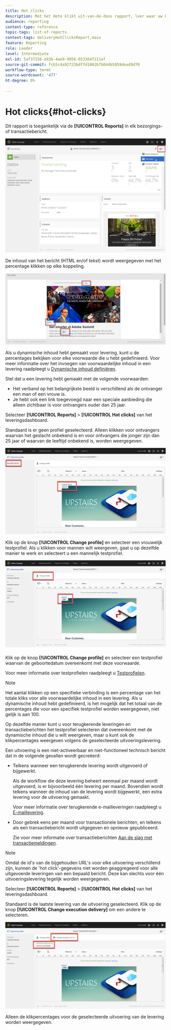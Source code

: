 ```yaml
---
title: Hot clicks
description: Met het Hete klikt uit-van-de-doos rapport, leer waar uw klant op uw levering klikte.
audience: reporting
content-type: reference
topic-tags: list-of-reports
context-tags: deliveryHotClicksReport,main
feature: Reporting
role: Leader
level: Intermediate
exl-id: 5af37156-e93b-4ae9-9856-053364f211ef
source-git-commit: fcb5c4a92f23bdffd1082b7b044b5859dead9d70
workflow-type: tm+mt
source-wordcount: '477'
ht-degree: 0%

---
```


# Hot clicks{#hot-clicks}

Dit rapport is toegankelijk via de **[!UICONTROL Reports]** in elk bezorgings- of transactiebericht.

![](assets/delivery_reports_hot-clicks_4.png)

De inhoud van het bericht (HTML en/of tekst) wordt weergegeven met het percentage klikken op elke koppeling.

![](assets/delivery_reports_10.png)

Als u dynamische inhoud hebt gemaakt voor levering, kunt u de percentages bekijken voor elke voorwaarde die u hebt gedefinieerd. Voor meer informatie over het invoegen van voorwaardelijke inhoud in een levering raadpleegt u [Dynamische inhoud definiëren](../../designing/using/personalization.md#defining-dynamic-content-in-an-email).

Stel dat u een levering hebt gemaakt met de volgende voorwaarden:

* Het verband op het belangrijkste beeld is verschillend als de ontvanger een man of een vrouw is.
* Je hebt ook een link toegevoegd naar een speciale aanbieding die alleen zichtbaar is voor ontvangers ouder dan 25 jaar.

Selecteer **[!UICONTROL Reports]** > **[!UICONTROL Hot clicks]** van het leveringsdashboard.

Standaard is er geen profiel geselecteerd. Alleen klikken voor ontvangers waarvan het geslacht onbekend is en voor ontvangers die jonger zijn dan 25 jaar of waarvan de leeftijd onbekend is, worden weergegeven.

![](assets/delivery_reports_hot-clicks_1.png)

Klik op de knop **[!UICONTROL Change profile]** en selecteer een vrouwelijk testprofiel. Als u klikken voor mannen wilt weergeven, gaat u op dezelfde manier te werk en selecteert u een mannelijk testprofiel.

![](assets/delivery_reports_hot-clicks_2.png)

Klik op de knop **[!UICONTROL Change profile]** en selecteer een testprofiel waarvan de geboortedatum overeenkomt met deze voorwaarde.

Voor meer informatie over testprofielen raadpleegt u [Testprofielen](../../audiences/using/managing-test-profiles.md).

>[!NOTE]
>
>Het aantal klikken op een specifieke verbinding is een percentage van het totale kliks voor alle voorwaardelijke inhoud in een levering. Als u dynamische inhoud hebt gedefinieerd, is het mogelijk dat het totaal van de percentages die voor een specifiek testprofiel worden weergegeven, niet gelijk is aan 100.

Op dezelfde manier kunt u voor terugkerende leveringen en transactieberichten het testprofiel selecteren dat overeenkomt met de dynamische inhoud die u wilt weergeven, maar u kunt ook de klikpercentages weergeven volgens de geselecteerde uitvoeringslevering.

Een uitvoering is een niet-activeerbaar en niet-functioneel technisch bericht dat in de volgende gevallen wordt gecreëerd:

* Telkens wanneer een terugkerende levering wordt uitgevoerd of bijgewerkt.

   Als de workflow die deze levering beheert eenmaal per maand wordt uitgevoerd, is er bijvoorbeeld één levering per maand. Bovendien wordt telkens wanneer de inhoud van de levering wordt bijgewerkt, een extra levering voor de uitvoering gemaakt.

   Voor meer informatie over terugkerende e-mailleveringen raadpleegt u [E-maillevering](../../automating/using/email-delivery.md).

* Door gebrek eens per maand voor transactionele berichten, en telkens als een transactiebericht wordt uitgegeven en opnieuw gepubliceerd.

   Zie voor meer informatie over transactieberichten [Aan de slag met transactiemeldingen](../../channels/using/getting-started-with-transactional-msg.md).

>[!NOTE]
>
>Omdat de id&#39;s van de bijgehouden URL&#39;s voor elke uitvoering verschillend zijn, kunnen de &#39;hot click&#39;-gegevens niet worden geaggregeerd voor alle uitgevoerde leveringen van een bepaald bericht. Deze kan slechts voor één uitvoeringslevering tegelijk worden weergegeven.

Selecteer **[!UICONTROL Reports]** > **[!UICONTROL Hot clicks]** van het leveringsdashboard.

Standaard is de laatste levering van de uitvoering geselecteerd. Klik op de knop **[!UICONTROL Change execution delivery]** om een andere te selecteren.

![](assets/delivery_reports_hot-clicks_3.png)

Alleen de klikpercentages voor de geselecteerde uitvoering van de levering worden weergegeven.
